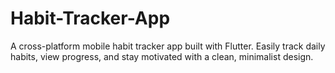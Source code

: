 # Habit-Tracker-App
A cross-platform mobile habit tracker app built with Flutter. Easily track daily habits, view progress, and stay motivated with a clean, minimalist design.
